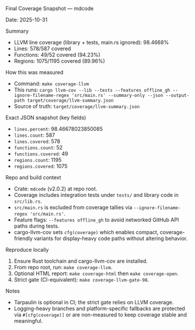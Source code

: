 Final Coverage Snapshot — mdcode

Date: 2025-10-31

Summary
- LLVM line coverage (library + tests, main.rs ignored): 98.4668%
- Lines: 578/587 covered
- Functions: 49/52 covered (94.23%)
- Regions: 1075/1195 covered (89.96%)

How this was measured
- Command: `make coverage-llvm`
- This runs: `cargo llvm-cov --lib --tests --features offline_gh --ignore-filename-regex 'src/main.rs' --summary-only --json --output-path target/coverage/llvm-summary.json`
- Source of truth: `target/coverage/llvm-summary.json`

Exact JSON snapshot (key fields)
- `lines.percent`: 98.46678023850085
- `lines.count`: 587
- `lines.covered`: 578
- `functions.count`: 52
- `functions.covered`: 49
- `regions.count`: 1195
- `regions.covered`: 1075

Repo and build context
- Crate: `mdcode` (v2.0.2) at repo root.
- Coverage includes integration tests under `tests/` and library code in `src/lib.rs`.
- `src/main.rs` is excluded from coverage tallies via `--ignore-filename-regex 'src/main.rs'`.
- Feature flags: `--features offline_gh` to avoid networked GitHub API paths during tests.
- cargo-llvm-cov sets `cfg(coverage)` which enables compact, coverage-friendly variants for display-heavy code paths without altering behavior.

Reproduce locally
1) Ensure Rust toolchain and cargo-llvm-cov are installed.
2) From repo root, run: `make coverage-llvm`.
3) Optional HTML report: `make coverage-html` then `make coverage-open`.
4) Strict gate (CI-equivalent): `make coverage-llvm-gate-98`.

Notes
- Tarpaulin is optional in CI; the strict gate relies on LLVM coverage.
- Logging-heavy branches and platform-specific fallbacks are protected via `#[cfg(coverage)]` or are non-measured to keep coverage stable and meaningful.

